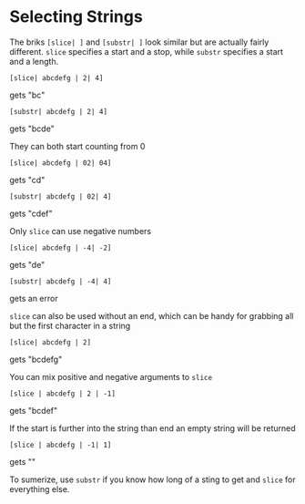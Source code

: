 # Selecting Strings

The briks `[slice| ]` and `[substr| ]` look similar but are actually fairly different. `slice` specifies a start and a stop, while `substr` specifies a start and a length.

    [slice| abcdefg | 2| 4]
gets "bc"

    [substr| abcdefg | 2| 4]
gets "bcde"

They can both start counting from 0

    [slice| abcdefg | 02| 04]
gets "cd"

    [substr| abcdefg | 02| 4]
gets "cdef"

Only `slice` can use negative numbers

    [slice| abcdefg | -4| -2]
gets "de"

    [substr| abcdefg | -4| 4]
gets an error

`slice` can also be used without an end, which can be handy for grabbing all but the first character in  a string

    [slice| abcdefg | 2]
gets "bcdefg"

You can mix positive and negative arguments to `slice`

    [slice | abcdefg | 2 | -1]
gets "bcdef"

If the start is further into the string than end an empty string will be returned

    [slice | abcdefg | -1| 1]
gets ""

To sumerize, use `substr` if you know how long of a sting to get and `slice` for everything else.

